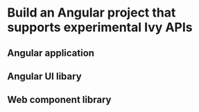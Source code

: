 # Build an Angular project that supports experimental Ivy APIs

## Angular application

## Angular UI libary

## Web component library
